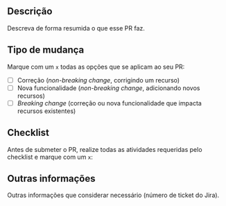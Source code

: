 ## Descrição

Descreva de forma resumida o que esse PR faz.

## Tipo de mudança
Marque com um `x` todas as opções que se aplicam ao seu PR:
- [ ] Correção (*non-breaking change*, corrigindo um recurso)
- [ ] Nova funcionalidade (*non-breaking change*, adicionando novos recursos)
- [ ] *Breaking change* (correção ou nova funcionalidade que impacta recursos existentes)

## Checklist
Antes de submeter o PR, realize todas as atividades requeridas pelo checklist e marque com um `x`:

## Outras informações
Outras informações que considerar necessário (número de ticket do Jira).
